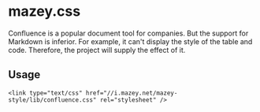 # mazey.css

Confluence is a popular document tool for companies. But the support for Markdown is inferior. For example, it can't display the style of the table and code. Therefore, the project will supply the effect of it.

## Usage

```
<link type="text/css" href="//i.mazey.net/mazey-style/lib/confluence.css" rel="stylesheet" />
```
